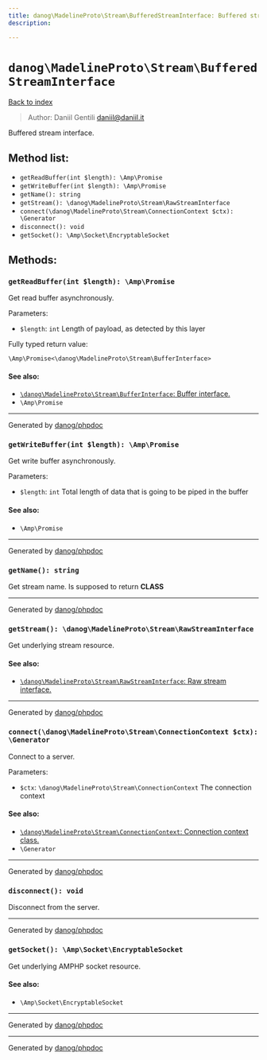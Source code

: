 ```yaml
---
title: danog\MadelineProto\Stream\BufferedStreamInterface: Buffered stream interface.
description: 

---
```

# `danog\MadelineProto\Stream\BufferedStreamInterface`
[Back to index](../../../index.md)

> Author: Daniil Gentili <daniil@daniil.it>  
  

Buffered stream interface.  




## Method list:
* `getReadBuffer(int $length): \Amp\Promise`
* `getWriteBuffer(int $length): \Amp\Promise`
* `getName(): string`
* `getStream(): \danog\MadelineProto\Stream\RawStreamInterface`
* `connect(\danog\MadelineProto\Stream\ConnectionContext $ctx): \Generator`
* `disconnect(): void`
* `getSocket(): \Amp\Socket\EncryptableSocket`

## Methods:
### `getReadBuffer(int $length): \Amp\Promise`

Get read buffer asynchronously.


Parameters:
* `$length`: `int` Length of payload, as detected by this layer  


Fully typed return value:
```
\Amp\Promise<\danog\MadelineProto\Stream\BufferInterface>
```
#### See also: 
* [`\danog\MadelineProto\Stream\BufferInterface`: Buffer interface.](./BufferInterface.md)
* `\Amp\Promise`



---
Generated by [danog/phpdoc](https://phpdoc.daniil.it)

### `getWriteBuffer(int $length): \Amp\Promise`

Get write buffer asynchronously.


Parameters:
* `$length`: `int` Total length of data that is going to be piped in the buffer  


#### See also: 
* `\Amp\Promise`



---
Generated by [danog/phpdoc](https://phpdoc.daniil.it)

### `getName(): string`

Get stream name.
Is supposed to return __CLASS__

---
Generated by [danog/phpdoc](https://phpdoc.daniil.it)

### `getStream(): \danog\MadelineProto\Stream\RawStreamInterface`

Get underlying stream resource.


#### See also: 
* [`\danog\MadelineProto\Stream\RawStreamInterface`: Raw stream interface.](./RawStreamInterface.md)



---
Generated by [danog/phpdoc](https://phpdoc.daniil.it)

### `connect(\danog\MadelineProto\Stream\ConnectionContext $ctx): \Generator`

Connect to a server.


Parameters:
* `$ctx`: `\danog\MadelineProto\Stream\ConnectionContext` The connection context  


#### See also: 
* [`\danog\MadelineProto\Stream\ConnectionContext`: Connection context class.](./ConnectionContext.md)
* `\Generator`



---
Generated by [danog/phpdoc](https://phpdoc.daniil.it)

### `disconnect(): void`

Disconnect from the server.


---
Generated by [danog/phpdoc](https://phpdoc.daniil.it)

### `getSocket(): \Amp\Socket\EncryptableSocket`

Get underlying AMPHP socket resource.


#### See also: 
* `\Amp\Socket\EncryptableSocket`



---
Generated by [danog/phpdoc](https://phpdoc.daniil.it)

---
Generated by [danog/phpdoc](https://phpdoc.daniil.it)
